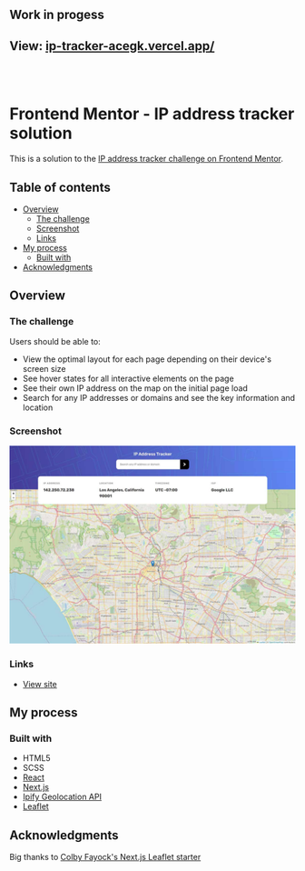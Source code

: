 
## Work in progess 

## View: [ip-tracker-acegk.vercel.app/](ip-tracker-acegk.vercel.app/)

<br>
<br>

# Frontend Mentor - IP address tracker solution

This is a solution to the [IP address tracker challenge on Frontend Mentor](https://www.frontendmentor.io/challenges/ip-address-tracker-I8-0yYAH0). 

## Table of contents

- [Overview](#overview)
  - [The challenge](#the-challenge)
  - [Screenshot](#screenshot)
  - [Links](#links)
- [My process](#my-process)
  - [Built with](#built-with)
- [Acknowledgments](#acknowledgments)

## Overview

### The challenge

Users should be able to:

- View the optimal layout for each page depending on their device's screen size
- See hover states for all interactive elements on the page
- See their own IP address on the map on the initial page load
- Search for any IP addresses or domains and see the key information and location

### Screenshot

![](/public/screenshot.jpg)

### Links

- [View site](ip-tracker-acegk.vercel.app/)

## My process

### Built with

- HTML5
- SCSS
- [React](https://reactjs.org/)
- [Next.js](https://nextjs.org/)
- [Ipify Geolocation API](https://geo.ipify.org/)
- [Leaflet](https://leafletjs.com/)


## Acknowledgments

Big thanks to [Colby Fayock's Next.js Leaflet starter](https://github.com/colbyfayock/next-leaflet-starter)

